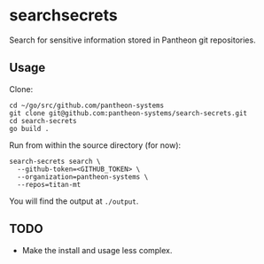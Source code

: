 # searchsecrets

Search for sensitive information stored in Pantheon git repositories.

## Usage

Clone:

```shell script
cd ~/go/src/github.com/pantheon-systems
git clone git@github.com:pantheon-systems/search-secrets.git
cd search-secrets
go build .
```

Run from within the source directory (for now):

```shell script
search-secrets search \
  --github-token=<GITHUB_TOKEN> \
  --organization=pantheon-systems \
  --repos=titan-mt
```

You will find the output at `./output`.

## TODO

- Make the install and usage less complex.
